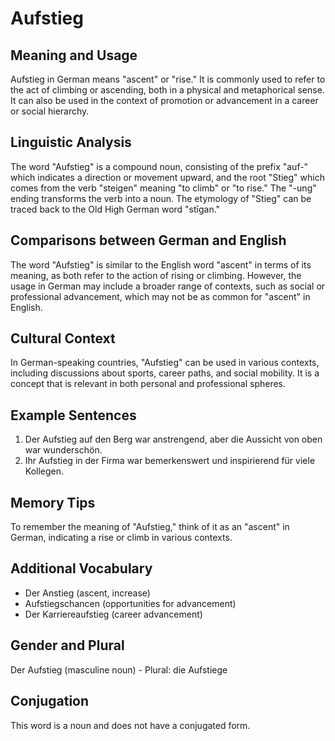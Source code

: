 # Aufstieg
## Meaning and Usage
Aufstieg in German means "ascent" or "rise." It is commonly used to refer to the act of climbing or ascending, both in a physical and metaphorical sense. It can also be used in the context of promotion or advancement in a career or social hierarchy.

## Linguistic Analysis
The word "Aufstieg" is a compound noun, consisting of the prefix "auf-" which indicates a direction or movement upward, and the root "Stieg" which comes from the verb "steigen" meaning "to climb" or "to rise." The "-ung" ending transforms the verb into a noun. The etymology of "Stieg" can be traced back to the Old High German word "stīgan."

## Comparisons between German and English
The word "Aufstieg" is similar to the English word "ascent" in terms of its meaning, as both refer to the action of rising or climbing. However, the usage in German may include a broader range of contexts, such as social or professional advancement, which may not be as common for "ascent" in English.

## Cultural Context
In German-speaking countries, "Aufstieg" can be used in various contexts, including discussions about sports, career paths, and social mobility. It is a concept that is relevant in both personal and professional spheres.

## Example Sentences
1. Der Aufstieg auf den Berg war anstrengend, aber die Aussicht von oben war wunderschön.
2. Ihr Aufstieg in der Firma war bemerkenswert und inspirierend für viele Kollegen.

## Memory Tips
To remember the meaning of "Aufstieg," think of it as an "ascent" in German, indicating a rise or climb in various contexts.

## Additional Vocabulary
- Der Anstieg (ascent, increase)
- Aufstiegschancen (opportunities for advancement)
- Der Karriereaufstieg (career advancement)

## Gender and Plural
Der Aufstieg (masculine noun) - Plural: die Aufstiege

## Conjugation
This word is a noun and does not have a conjugated form.